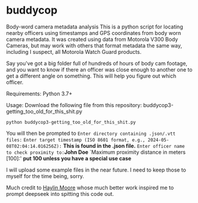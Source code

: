# buddycop
Body-word camera metadata analysis 
This is a python script for locating nearby officers using timestamps and GPS coordinates from body worn camera metadata.  It was created using data from Motorola V300 Body Cameras, but may work with others that format metadata the same way, including I suspect, all Motorola Watch Guard products. 

Say you've got a big folder full of hundreds of hours of body cam footage, and you want to know if there an officer was close enough to another one to get a different angle on something. This will help you figure out which officer. 

Requirements: 
Python 3.7+

Usage:
Download the following file from this repository: buddycop3-getting_too_old_for_this_shit.py

`python buddycop3-getting_too_old_for_this_shit.py`

You will then be prompted to 
`Enter directory containing .json/.vtt files:`
`Enter target timestamp (ISO 8601 format, e.g., 2024-05-08T02:04:14.016256Z):` **This is found in the .json file.** 
`Enter officer name to check proximity to:`**John Doe**
`Maximum proximity distance in meters [100]:' **put 100 unless you have a special use case**


I will upload some example files in the near future. I need to keep those to myself for the time being, sorry. 

Much credit to [Haylin Moore](https://github.com/haylinmoore) whose much better work inspired me to prompt deepseek into spitting this code out.  
